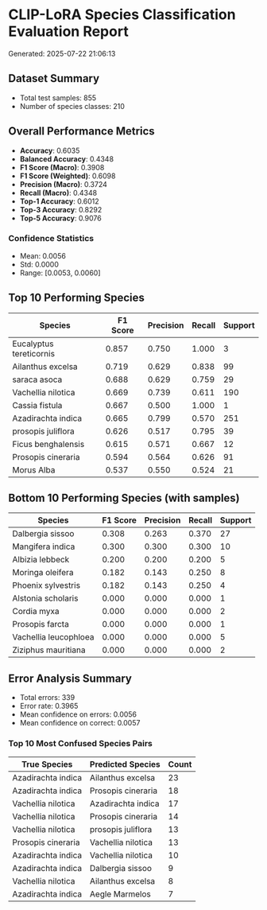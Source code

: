 # CLIP-LoRA Species Classification Evaluation Report

Generated: 2025-07-22 21:06:13

## Dataset Summary
- Total test samples: 855
- Number of species classes: 210

## Overall Performance Metrics
- **Accuracy**: 0.6035
- **Balanced Accuracy**: 0.4348
- **F1 Score (Macro)**: 0.3908
- **F1 Score (Weighted)**: 0.6098
- **Precision (Macro)**: 0.3724
- **Recall (Macro)**: 0.4348
- **Top-1 Accuracy**: 0.6012
- **Top-3 Accuracy**: 0.8292
- **Top-5 Accuracy**: 0.9076

### Confidence Statistics
- Mean: 0.0056
- Std: 0.0000
- Range: [0.0053, 0.0060]

## Top 10 Performing Species

| Species | F1 Score | Precision | Recall | Support |
|---------|----------|-----------|---------|---------|
| Eucalyptus tereticornis | 0.857 | 0.750 | 1.000 | 3 |
| Ailanthus excelsa | 0.719 | 0.629 | 0.838 | 99 |
| saraca asoca | 0.688 | 0.629 | 0.759 | 29 |
| Vachellia nilotica | 0.669 | 0.739 | 0.611 | 190 |
| Cassia fistula | 0.667 | 0.500 | 1.000 | 1 |
| Azadirachta indica | 0.665 | 0.799 | 0.570 | 251 |
| prosopis juliflora | 0.626 | 0.517 | 0.795 | 39 |
| Ficus benghalensis | 0.615 | 0.571 | 0.667 | 12 |
| Prosopis cineraria | 0.594 | 0.564 | 0.626 | 91 |
| Morus Alba | 0.537 | 0.550 | 0.524 | 21 |

## Bottom 10 Performing Species (with samples)

| Species | F1 Score | Precision | Recall | Support |
|---------|----------|-----------|---------|---------|
| Dalbergia sissoo | 0.308 | 0.263 | 0.370 | 27 |
| Mangifera indica | 0.300 | 0.300 | 0.300 | 10 |
| Albizia lebbeck | 0.200 | 0.200 | 0.200 | 5 |
| Moringa oleifera | 0.182 | 0.143 | 0.250 | 8 |
| Phoenix sylvestris | 0.182 | 0.143 | 0.250 | 4 |
| Alstonia scholaris | 0.000 | 0.000 | 0.000 | 1 |
| Cordia myxa | 0.000 | 0.000 | 0.000 | 2 |
| Prosopis farcta | 0.000 | 0.000 | 0.000 | 1 |
| Vachellia leucophloea | 0.000 | 0.000 | 0.000 | 5 |
| Ziziphus mauritiana | 0.000 | 0.000 | 0.000 | 2 |

## Error Analysis Summary
- Total errors: 339
- Error rate: 0.3965
- Mean confidence on errors: 0.0056
- Mean confidence on correct: 0.0057

### Top 10 Most Confused Species Pairs

| True Species | Predicted Species | Count |
|--------------|-------------------|-------|
| Azadirachta indica | Ailanthus excelsa | 23 |
| Azadirachta indica | Prosopis cineraria | 18 |
| Vachellia nilotica | Azadirachta indica | 17 |
| Vachellia nilotica | Prosopis cineraria | 14 |
| Vachellia nilotica | prosopis juliflora | 13 |
| Prosopis cineraria | Vachellia nilotica | 13 |
| Azadirachta indica | Vachellia nilotica | 10 |
| Azadirachta indica | Dalbergia sissoo | 9 |
| Vachellia nilotica | Ailanthus excelsa | 8 |
| Azadirachta indica | Aegle Marmelos | 7 |